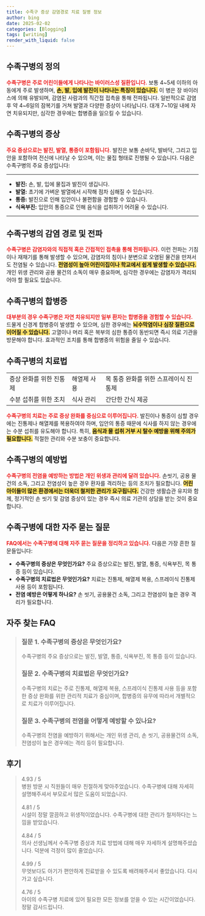 ```yaml
---
title: 수족구 증상 감염경로 치료 질병 정보
author: bing
date: 2025-02-02
categories: [Blogging]
tags: [writing]
render_with_liquid: false
---
```



<h2 id='수족구병_정의'>수족구병의 정의</h2>

<p><b><span style="color: #ee2323;">수족구병은 주로 어린이들에게 나타나는 바이러스성 질환입니다.</span></b> 보통 4~5세 이하의 아동에게 주로 발생하며, <b><span style="background-color: #ffe066;">손, 발, 입에 발진이 나타나는 특징이 있습니다.</span></b> 이 병은 장 바이러스에 의해 유발되며, 감염된 사람과의 직간접 접촉을 통해 전파됩니다. 일반적으로 감염 후 약 4~6일의 잠복기를 거쳐 발열과 다양한 증상이 나타납니다. 대개 7~10일 내에 자연 치유되지만, 심각한 경우에는 합병증을 일으킬 수 있습니다.</p>

<h2 id='수족구병_증상'>수족구병의 증상</h2>

<p><b><span style="color: #ee2323;">주요 증상으로는 발진, 발열, 통증이 포함됩니다.</span></b> 발진은 보통 손바닥, 발바닥, 그리고 입 안을 포함하여 전신에 나타날 수 있으며, 이는 물집 형태로 진행될 수 있습니다. 다음은 수족구병의 주요 증상입니다:</p>

<hr />

<ul>
    <li><b>발진:</b> 손, 발, 입에 물집과 발진이 생깁니다.</li>
    <li><b>발열:</b> 초기에 가벼운 발열에서 시작해 점차 심해질 수 있습니다.</li>
    <li><b>통증:</b> 발진으로 인해 입안이나 불편함을 경험할 수 있습니다.</li>
    <li><b>식욕부진:</b> 입안의 통증으로 인해 음식을 섭취하기 어려울 수 있습니다.</li>
</ul>

<hr />

<h2 id='감염경로_및_전파'>수족구병의 감염 경로 및 전파</h2>

<p><b><span style="color: #ee2323;">수족구병은 감염자와의 직접적 혹은 간접적인 접촉을 통해 전파됩니다.</span></b> 이런 전파는 기침이나 재채기를 통해 발생할 수 있으며, 감염자의 침이나 분변으로 오염된 물건을 만져서도 전염될 수 있습니다. <b><span style="background-color: #ffe066;">전염성이 높아 어린이집이나 학교에서 쉽게 발생할 수 있습니다.</span></b> 개인 위생 관리와 공용 물건의 소독이 매우 중요하며, 심각한 경우에는 감염자가 격리되어야 할 필요도 있습니다.</p>

<h2 id='수족구병_합병증'>수족구병의 합병증</h2>

<p><b><span style="color: #ee2323;">대부분의 경우 수족구병은 자연 치유되지만 일부 환자는 합병증을 경험할 수 있습니다.</span></b> 드물게 신경계 합병증이 발생할 수 있으며, 심한 경우에는 <b><span style="background-color: #ffe066;"> 뇌수막염이나 심장 질환으로 이어질 수 있습니다.</span></b> 고열이나 머리 혹은 복부의 심한 통증이 동반되면 즉시 의료 기관을 방문해야 합니다. 효과적인 조치를 통해 합병증의 위험을 줄일 수 있습니다.</p>

<h2 id='수족구병_치료법'>수족구병의 치료법</h2>

<table>
    <tr>
        <td>증상 완화를 위한 진통제</td>
        <td>해열제 사용</td>
        <td>목 통증 완화를 위한 스프레이식 진통제</td>
    </tr>
    <tr>
        <td>수분 섭취를 위한 조치</td>
        <td>식사 관리</td>
        <td>간단한 간식 제공</td>
    </tr>
</table>

<p><b><span style="color: #ee2323;">수족구병의 치료는 주로 증상 완화를 중심으로 이루어집니다.</span></b> 발진이나 통증이 심할 경우에는 진통제나 해열제를 복용하여야 하며, 입안의 통증 때문에 식사를 하지 않는 경우에는 수분 섭취를 유도해야 합니다. 특히, <b><span style="background-color: #ffe066;">음식과 물 섭취 거부 시 탈수 예방을 위해 주의가 필요합니다.</span></b> 적절한 관리와 수분 보충이 중요합니다.</p>

<h2 id='수족구병_예방법'>수족구병의 예방법</h2>

<p><b><span style="color: #ee2323;">수족구병의 전염을 예방하는 방법은 개인 위생과 관리에 달려 있습니다.</span></b> 손씻기, 공용 물건의 소독, 그리고 전염성이 높은 경우 환자를 격리하는 등의 조치가 필요합니다. <b><span style="background-color: #ffe066;">어린 아이들이 많은 환경에서는 더욱더 철저한 관리가 요구됩니다.</span></b> 건강한 생활습관 유지와 함께, 정기적인 손 씻기 및 감염 증상이 있는 경우 즉시 의료 기관의 상담을 받는 것이 중요합니다.</p>

<h2 id='자주_묻는_질문'>수족구병에 대한 자주 묻는 질문</h2>

<p><b><span style="color: #ee2323;">FAQ에서는 수족구병에 대해 자주 묻는 질문을 정리하고 있습니다.</span></b> 다음은 가장 흔한 질문들입니다:</p>

<ul>
    <li><b>수족구병의 증상은 무엇인가요?</b> 주요 증상으로는 발진, 발열, 통증, 식욕부진, 목 통증 등이 있습니다.</li>
    <li><b>수족구병의 치료법은 무엇인가요?</b> 치료는 진통제, 해열제 복용, 스프레이식 진통제 사용 등이 포함됩니다.</li>
    <li><b>전염 예방은 어떻게 하나요?</b> 손 씻기, 공용물건 소독, 그리고 전염성이 높은 경우 격리가 필요합니다.</li>
</ul>


<h2 id='자주_찾는_FAQ'>자주 찾는 FAQ</h2>
<div itemscope="" itemtype="https://schema.org/FAQPage"> 
<blockquote> 
<div itemscope="" itemprop="mainEntity" itemtype="https://schema.org/Question"> 
<h3 itemprop="name">질문 1. 수족구병의 증상은 무엇인가요?</h3> 
<div itemscope="" itemprop="acceptedAnswer" itemtype="https://schema.org/Answer"> 
<span itemprop="text"> 
<p>수족구병의 주요 증상으로는 발진, 발열, 통증, 식욕부진, 목 통증 등이 있습니다.</p> 
</span> 
</div> 
</div> 
<div itemscope="" itemprop="mainEntity" itemtype="https://schema.org/Question"> 
<h3 itemprop="name">질문 2. 수족구병의 치료법은 무엇인가요?</h3> 
<div itemscope="" itemprop="acceptedAnswer" itemtype="https://schema.org/Answer"> 
<span itemprop="text"> 
<p>수족구병의 치료는 주로 진통제, 해열제 복용, 스프레이식 진통제 사용 등을 포함한 증상 완화를 위한 관리적 치료가 중심이며, 합병증의 유무에 따라서 개별적으로 치료가 이루어집니다.</p> 
</span> 
</div> 
</div> 
<div itemscope="" itemprop="mainEntity" itemtype="https://schema.org/Question"> 
<h3 itemprop="name">질문 3. 수족구병의 전염을 어떻게 예방할 수 있나요?</h3> 
<div itemscope="" itemprop="acceptedAnswer" itemtype="https://schema.org/Answer"> 
<span itemprop="text"> 
<p>수족구병의 전염을 예방하기 위해서는 개인 위생 관리, 손 씻기, 공용물건의 소독, 전염성이 높은 경우에는 격리 등이 필요합니다.</p> 
</span> 
</div> 
</div> 
</blockquote> 
</div>
<h2 id='후기'>후기</h2>
<div itemscope itemtype="https://schema.org/Product">
  <blockquote>
  <div itemprop="review" itemscope itemtype="https://schema.org/Review">
      <div itemprop="reviewRating" itemscope itemtype="https://schema.org/Rating"> <span itemprop="ratingValue">4.93</span> / <span itemprop="bestRating">5</span> </div>
      <span itemprop="reviewBody">병원 방문 시 직원들이 매우 친절하게 맞아주었습니다. 수족구병에 대해 자세히 설명해주셔서 부모로서 많은 도움이 되었습니다.</span>
  </div>
  <br>
  <div itemprop="review" itemscope itemtype="https://schema.org/Review">
      <div itemprop="reviewRating" itemscope itemtype="https://schema.org/Rating"> <span itemprop="ratingValue">4.81</span> / <span itemprop="bestRating">5</span> </div>
      <span itemprop="reviewBody">시설이 정말 깔끔하고 위생적이었습니다. 수족구병에 대한 관리가 철저하다는 느낌을 받았습니다.</span>
  </div>
  <br>
  <div itemprop="review" itemscope itemtype="https://schema.org/Review">
      <div itemprop="reviewRating" itemscope itemtype="https://schema.org/Rating"> <span itemprop="ratingValue">4.84</span> / <span itemprop="bestRating">5</span> </div>
      <span itemprop="reviewBody">의사 선생님께서 수족구병 증상과 치료 방법에 대해 매우 자세하게 설명해주셨습니다. 덕분에 걱정이 많이 줄었습니다.</span>
  </div>
  <br>
  <div itemprop="review" itemscope itemtype="https://schema.org/Review">
      <div itemprop="reviewRating" itemscope itemtype="https://schema.org/Rating"> <span itemprop="ratingValue">4.99</span> / <span itemprop="bestRating">5</span> </div>
      <span itemprop="reviewBody">무엇보다도 아기가 편안하게 진료받을 수 있도록 배려해주셔서 좋았습니다. 다시 가고 싶습니다.</span>
  </div>
  <br>
  <div itemprop="review" itemscope itemtype="https://schema.org/Review">
      <div itemprop="reviewRating" itemscope itemtype="https://schema.org/Rating"> <span itemprop="ratingValue">4.76</span> / <span itemprop="bestRating">5</span> </div>
      <span itemprop="reviewBody">아이의 수족구병 치료에 있어 필요한 모든 정보를 얻을 수 있는 시간이었습니다. 정말 감사드립니다.</span>
  </div>
  </blockquote>
</div>
